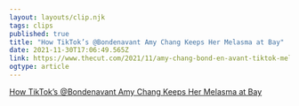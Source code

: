 ```yaml
---
layout: layouts/clip.njk 
tags: clips 
published: true 
title: "How TikTok’s @Bondenavant Amy Chang Keeps Her Melasma at Bay" 
date: 2021-11-30T17:06:49.565Z 
link: https://www.thecut.com/2021/11/amy-chang-bond-en-avant-tiktok-melasma-skin-care.html 
ogtype: article 
---
```

[How TikTok’s @Bondenavant Amy Chang Keeps Her Melasma at Bay](https://www.thecut.com/2021/11/amy-chang-bond-en-avant-tiktok-melasma-skin-care.html) 
